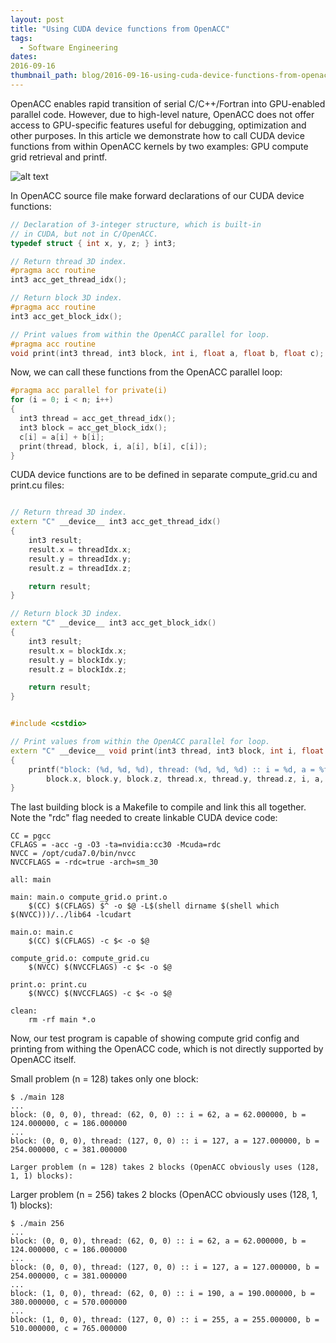 ```yaml
---
layout: post
title: "Using CUDA device functions from OpenACC"
tags:
  - Software Engineering
dates:
2016-09-16
thumbnail_path: blog/2016-09-16-using-cuda-device-functions-from-openacc/openacc_device_function.jpg
---
```


OpenACC enables rapid transition of serial C/C++/Fortran into GPU-enabled parallel code. However, due to high-level nature, OpenACC does not offer access to GPU-specific features useful for debugging, optimization and other purposes. In this article we demonstrate how to call CUDA device functions from within OpenACC kernels by two examples: GPU compute grid retrieval and printf.

![alt text](\assets\img\blog\2016-09-16-using-cuda-device-functions-from-openacc\openacc_device_function.jpg "Logo Title Text 1")

In OpenACC source file make forward declarations of our CUDA device functions:

```C++
// Declaration of 3-integer structure, which is built-in
// in CUDA, but not in C/OpenACC.
typedef struct { int x, y, z; } int3;

// Return thread 3D index.
#pragma acc routine
int3 acc_get_thread_idx();

// Return block 3D index.
#pragma acc routine
int3 acc_get_block_idx();

// Print values from within the OpenACC parallel for loop.
#pragma acc routine
void print(int3 thread, int3 block, int i, float a, float b, float c);
```

Now, we can call these functions from the OpenACC parallel loop:

```C++
#pragma acc parallel for private(i)
for (i = 0; i < n; i++)
{
  int3 thread = acc_get_thread_idx();
  int3 block = acc_get_block_idx();
  c[i] = a[i] + b[i];
  print(thread, block, i, a[i], b[i], c[i]);
}
```

CUDA device functions are to be defined in separate compute_grid.cu and print.cu files:

```C++

// Return thread 3D index.
extern "C" __device__ int3 acc_get_thread_idx()
{
    int3 result;
    result.x = threadIdx.x;
    result.y = threadIdx.y;
    result.z = threadIdx.z;

    return result;
}

// Return block 3D index.
extern "C" __device__ int3 acc_get_block_idx()
{
    int3 result;
    result.x = blockIdx.x;
    result.y = blockIdx.y;
    result.z = blockIdx.z;

    return result;
}
```

```C++

#include <cstdio>

// Print values from within the OpenACC parallel for loop.
extern "C" __device__ void print(int3 thread, int3 block, int i, float a, float b, float c)
{
    printf("block: (%d, %d, %d), thread: (%d, %d, %d) :: i = %d, a = %f, b = %f, c = %f\n",
        block.x, block.y, block.z, thread.x, thread.y, thread.z, i, a, b, c);
}
```

The last building block is a Makefile to compile and link this all together. Note the "rdc" flag needed to create linkable CUDA device code:

```
CC = pgcc
CFLAGS = -acc -g -O3 -ta=nvidia:cc30 -Mcuda=rdc
NVCC = /opt/cuda7.0/bin/nvcc
NVCCFLAGS = -rdc=true -arch=sm_30

all: main

main: main.o compute_grid.o print.o
    $(CC) $(CFLAGS) $^ -o $@ -L$(shell dirname $(shell which $(NVCC)))/../lib64 -lcudart

main.o: main.c
    $(CC) $(CFLAGS) -c $< -o $@

compute_grid.o: compute_grid.cu
    $(NVCC) $(NVCCFLAGS) -c $< -o $@

print.o: print.cu
    $(NVCC) $(NVCCFLAGS) -c $< -o $@

clean:
    rm -rf main *.o
```

Now, our test program is capable of showing compute grid config and printing from withing the OpenACC code, which is not directly supported by OpenACC itself.

Small problem (n = 128) takes only one block:

```
$ ./main 128
...
block: (0, 0, 0), thread: (62, 0, 0) :: i = 62, a = 62.000000, b = 124.000000, c = 186.000000
...
block: (0, 0, 0), thread: (127, 0, 0) :: i = 127, a = 127.000000, b = 254.000000, c = 381.000000

Larger problem (n = 128) takes 2 blocks (OpenACC obviously uses (128, 1, 1) blocks):
```

Larger problem (n = 256) takes 2 blocks (OpenACC obviously uses (128, 1, 1) blocks):

```
$ ./main 256
...
block: (0, 0, 0), thread: (62, 0, 0) :: i = 62, a = 62.000000, b = 124.000000, c = 186.000000
...
block: (0, 0, 0), thread: (127, 0, 0) :: i = 127, a = 127.000000, b = 254.000000, c = 381.000000
...
block: (1, 0, 0), thread: (62, 0, 0) :: i = 190, a = 190.000000, b = 380.000000, c = 570.000000
...
block: (1, 0, 0), thread: (127, 0, 0) :: i = 255, a = 255.000000, b = 510.000000, c = 765.000000
```
